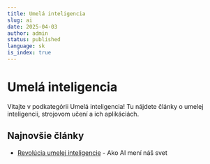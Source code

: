 ```yaml
---
title: Umelá inteligencia
slug: ai
date: 2025-04-03
author: admin
status: published
language: sk
is_index: true
---
```


# Umelá inteligencia

Vitajte v podkategórii Umelá inteligencia! Tu nájdete články o umelej inteligencii, strojovom učení a ich aplikáciách.

## Najnovšie články

- [Revolúcia umelej inteligencie](/blog/technology/ai-revolution) - Ako AI mení náš svet
